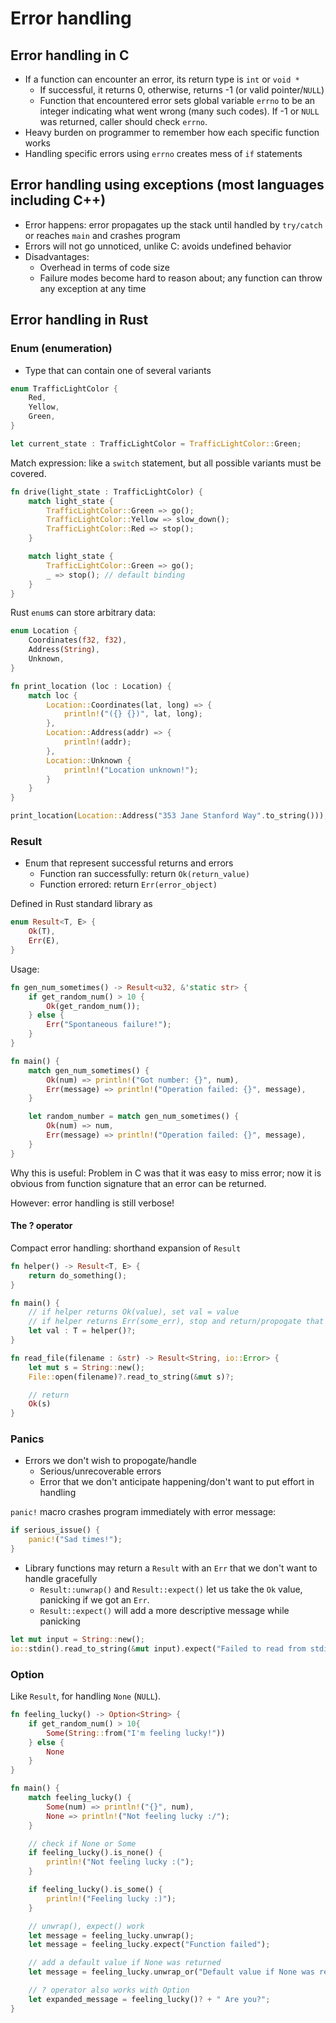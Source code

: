 # Error handling

## Error handling in C
* If a function can encounter an error, its return type is `int` or `void *`
    - If successful, it returns 0, otherwise, returns -1 (or valid pointer/`NULL`)
    - Function that encountered error sets global variable `errno` to be an integer indicating what went wrong (many such codes). If -1 or `NULL` was returned, caller should check `errno`.
* Heavy burden on programmer to remember how each specific function works
* Handling specific errors using `errno` creates mess of `if` statements

## Error handling using exceptions (most languages including C++)
* Error happens: error propagates up the stack until handled by `try/catch` or reaches `main` and crashes program
* Errors will not go unnoticed, unlike C: avoids undefined behavior
* Disadvantages:
    - Overhead in terms of code size
    - Failure modes become hard to reason about; any function can throw any exception at any time

## Error handling in Rust

### Enum (enumeration)
* Type that can contain one of several variants

```rs
enum TrafficLightColor {
    Red,
    Yellow,
    Green,
}

let current_state : TrafficLightColor = TrafficLightColor::Green;
```

Match expression: like a `switch` statement, but all possible variants must be covered.

```rs
fn drive(light_state : TrafficLightColor) {
    match light_state {
        TrafficLightColor::Green => go();
        TrafficLightColor::Yellow => slow_down();
        TrafficLightColor::Red => stop();
    }

    match light_state {
        TrafficLightColor::Green => go();
        _ => stop(); // default binding
    }
}
```

Rust `enum`s can store arbitrary data:

```rs
enum Location {
    Coordinates(f32, f32),
    Address(String),
    Unknown,
}

fn print_location (loc : Location) {
    match loc {
        Location::Coordinates(lat, long) => {
            println!("({} {})", lat, long);
        },
        Location::Address(addr) => {
            println!(addr);
        },
        Location::Unknown {
            println!("Location unknown!");
        }
    }
}

print_location(Location::Address("353 Jane Stanford Way".to_string()));
```

### Result
* Enum that represent successful returns and errors
    - Function ran successfully: return `Ok(return_value)`
    - Function errored: return `Err(error_object)`

Defined in Rust standard library as

```rs
enum Result<T, E> {
    Ok(T),
    Err(E),
}
```

Usage:

```rs
fn gen_num_sometimes() -> Result<u32, &'static str> {
    if get_random_num() > 10 {
        Ok(get_random_num());
    } else {
        Err("Spontaneous failure!");
    }
}

fn main() {
    match gen_num_sometimes() {
        Ok(num) => println!("Got number: {}", num),
        Err(message) => println!("Operation failed: {}", message),
    }

    let random_number = match gen_num_sometimes() {
        Ok(num) => num,
        Err(message) => println!("Operation failed: {}", message),
    }
}
```

Why this is useful: Problem in C was that it was easy to miss error; now it is obvious from function signature that an error can be returned.

However: error handling is still verbose!

#### The ? operator

Compact error handling: shorthand expansion of `Result`

```rs
fn helper() -> Result<T, E> {
    return do_something();
}

fn main() {
    // if helper returns Ok(value), set val = value
    // if helper returns Err(some_err), stop and return/propogate that error
    let val : T = helper()?;
}
```

```rs
fn read_file(filename : &str) -> Result<String, io::Error> {
    let mut s = String::new();
    File::open(filename)?.read_to_string(&mut s)?;

    // return
    Ok(s)
}
```

### Panics
* Errors we don't wish to propogate/handle
    - Serious/unrecoverable errors
    - Error that we don't anticipate happening/don't want to put effort in handling

`panic!` macro crashes program immediately with error message:

```rs
if serious_issue() {
    panic!("Sad times!");
}
```

* Library functions may return a `Result` with an `Err` that we don't want to handle gracefully
    - `Result::unwrap()` and `Result::expect()` let us take the `Ok` value, panicking if we got an `Err`.
    - `Result::expect()` will add a more descriptive message while panicking

```rs
let mut input = String::new();
io::stdin().read_to_string(&mut input).expect("Failed to read from stdin");
```

### Option
Like `Result`, for handling `None` (`NULL`).

```rs
fn feeling_lucky() -> Option<String> {
    if get_random_num() > 10{
        Some(String::from("I'm feeling lucky!"))
    } else {
        None
    }
}

fn main() {
    match feeling_lucky() {
        Some(num) => println!("{}", num),
        None => println!("Not feeling lucky :/");
    }

    // check if None or Some
    if feeling_lucky().is_none() {
        println!("Not feeling lucky :(");
    }

    if feeling_lucky().is_some() {
        println!("Feeling lucky :)");
    }

    // unwrap(), expect() work
    let message = feeling_lucky.unwrap();
    let message = feeling_lucky.expect("Function failed");

    // add a default value if None was returned
    let message = feeling_lucky.unwrap_or("Default value if None was returned");

    // ? operator also works with Option
    let expanded_message = feeling_lucky()? + " Are you?";
}
```